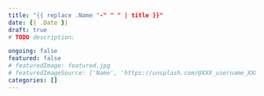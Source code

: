 ```yaml
---
title: "{{ replace .Name "-" " " | title }}"
date: {{ .Date }}
draft: true
# TODO description: 

ongoing: false
featured: false
# featuredImage: featured.jpg
# featuredImageSource: ['Name', 'https://unsplash.com/@XXX_username_XXX?utm_source=unsplash&utm_medium=referral&utm_content=creditCopyText']
categories: []
---
```

